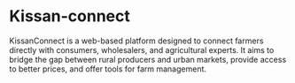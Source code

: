# Kissan-connect
KissanConnect is a web-based platform designed to connect farmers directly with consumers, wholesalers, and agricultural experts. It aims to bridge the gap between rural producers and urban markets, provide access to better prices, and offer tools for farm management.
